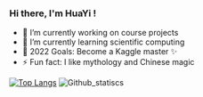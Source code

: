 ### Hi there, I'm HuaYi !

- 🔭 I’m currently working on course projects
- 🌱 I’m currently learning scientific computing
- 🥅 2022 Goals: Become a Kaggle master ✨
- ⚡ Fun fact: I like mythology and Chinese magic

[![Top Langs](https://github-readme-stats.vercel.app/api/top-langs/?username=0ce38a2b&theme=buefy&layout=compact)](https://github.com/0ce38a2b/github-readme-stats) 
![Github_statiscs](https://github-readme-stats.vercel.app/api?username=0ce38a2b&count_private=true&show_icons=true&theme=buefy)
